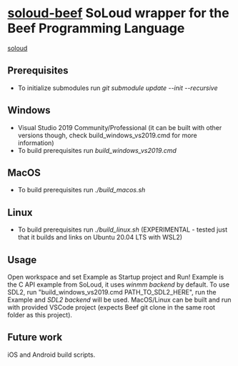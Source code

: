 # [soloud-beef](https://github.com/jazzbre/soloud-beef) SoLoud wrapper for the Beef Programming Language

[soloud](https://github.com/jarikomppa/soloud)

## Prerequisites
- To initialize submodules run *git submodule update --init --recursive*

## Windows
- Visual Studio 2019 Community/Professional (it can be built with other versions though, check build_windows_vs2019.cmd for more information)
- To build prerequisites run *build_windows_vs2019.cmd*

## MacOS
- To build prerequisites run *./build_macos.sh*

## Linux
- To build prerequisites run *./build_linux.sh* (EXPERIMENTAL - tested just that it builds and links on Ubuntu 20.04 LTS with WSL2)


## Usage
Open workspace and set Example as Startup project and Run!
Example is the C API example from SoLoud, it uses *winmm backend* by default.
To use SDL2, run "build_windows_vs2019.cmd PATH_TO_SDL2_HERE", run the Example and *SDL2 backend* will be used.
MacOS/Linux can be built and run with provided VSCode project (expects Beef git clone in the same root folder as this project).

## Future work
iOS and Android build scripts.
